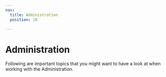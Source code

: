 ```yaml
---
nav:
  title: Administration
  position: 10

---
```


# Administration

Following are important topics that you might want to have a look at when working with the Administration.

<PageRef page="add-custom-module" />

<PageRef page="using-data-handling" />

<PageRef page="the-shopware-object" />
